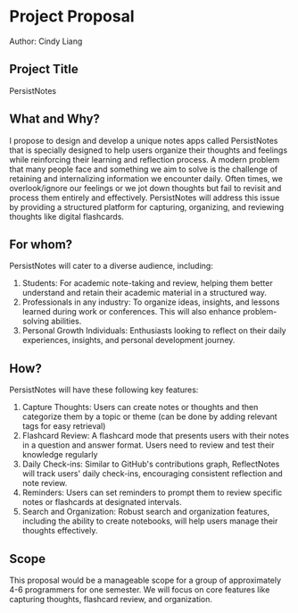 # Project Proposal

Author: Cindy Liang

## Project Title

PersistNotes

## What and Why?

I propose to design and develop a unique notes apps called PersistNotes that is specially designed to help users organize their thoughts and feelings while reinforcing their learning and reflection process. A modern problem that many people face and something we aim to solve is the challenge of retaining and internalizing information we encounter daily. Often times, we overlook/ignore our feelings or we jot down thoughts but fail to revisit and process them entirely and effectively. PersistNotes will address this issue by providing a structured platform for capturing, organizing, and reviewing thoughts like digital flashcards.

## For whom?

PersistNotes will cater to a diverse audience, including:

1. Students: For academic note-taking and review, helping them better understand and retain their academic material in a structured way.
2. Professionals in any industry: To organize ideas, insights, and lessons learned during work or conferences. This will also enhance problem-solving abilities.
3. Personal Growth Individuals: Enthusiasts looking to reflect on their daily experiences, insights, and personal development journey.

## How?

PersistNotes will have these following key features:

1. Capture Thoughts: Users can create notes or thoughts and then categorize them by a topic or theme (can be done by adding relevant tags for easy retrieval)
2. Flashcard Review: A flashcard mode that presents users with their notes in a question and answer format. Users need to review and test their knowledge regularly
3. Daily Check-ins: Similar to GitHub's contributions graph, ReflectNotes will track users' daily check-ins, encouraging consistent reflection and note review.
4. Reminders: Users can set reminders to prompt them to review specific notes or flashcards at designated intervals.
5. Search and Organization: Robust search and organization features, including the ability to create notebooks, will help users manage their thoughts effectively.

## Scope

This proposal would be a manageable scope for a group of approximately 4-6 programmers for one semester. We will focus on core features like capturing thoughts, flashcard review, and organization.
